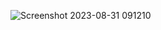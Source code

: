 ![Screenshot 2023-08-31 091210](https://github.com/akashD7892/chatApp/assets/116936246/27295ba5-989b-451d-b891-20ff727638d6)
